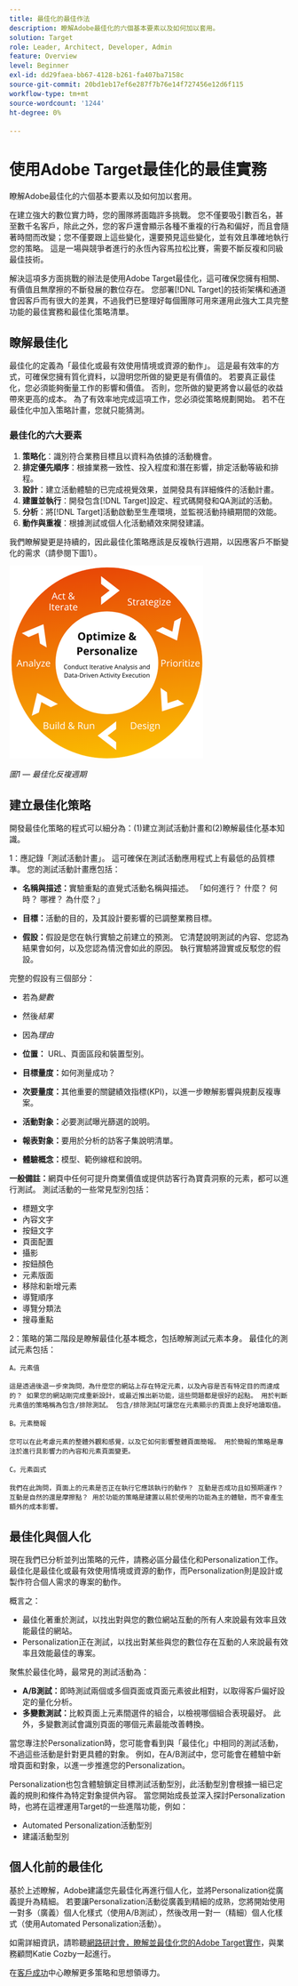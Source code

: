 ```yaml
---
title: 最佳化的最佳作法
description: 瞭解Adobe最佳化的六個基本要素以及如何加以套用。
solution: Target
role: Leader, Architect, Developer, Admin
feature: Overview
level: Beginner
exl-id: dd29faea-bb67-4128-b261-fa407ba7158c
source-git-commit: 20bd1eb17ef6e287f7b76e14f727456e12d6f115
workflow-type: tm+mt
source-wordcount: '1244'
ht-degree: 0%

---
```


# 使用Adobe Target最佳化的最佳實務

瞭解Adobe最佳化的六個基本要素以及如何加以套用。

在建立強大的數位實力時，您的團隊將面臨許多挑戰。 您不僅要吸引數百名，甚至數千名客戶，除此之外，您的客戶還會顯示各種不重複的行為和偏好，而且會隨著時間而改變；您不僅要跟上這些變化，還要預見這些變化，並有效且準確地執行您的策略。 這是一場與競爭者進行的永恆內容馬拉松比賽，需要不斷反複和同級最佳技術。

解決這項多方面挑戰的辦法是使用Adobe Target最佳化，這可確保您擁有相關、有價值且無摩擦的不斷發展的數位存在。 您部署[!DNL Target]的技術架構和通道會因客戶而有很大的差異，不過我們已整理好每個團隊可用來運用此強大工具完整功能的最佳實務和最佳化策略清單。

## 瞭解最佳化

最佳化的定義為「最佳化或最有效使用情境或資源的動作」。 這是最有效率的方式，可確保您擁有質化資料，以證明您所做的變更是有價值的。 若要真正最佳化，您必須能夠衡量工作的影響和價值。 否則，您所做的變更將會以最低的收益帶來更高的成本。 為了有效率地完成這項工作，您必須從策略規劃開始。 若不在最佳化中加入策略計畫，您就只能猜測。

### 最佳化的六大要素

1. **策略化**：識別符合業務目標且以資料為依據的活動機會。
1. **排定優先順序**：根據業務一致性、投入程度和潛在影響，排定活動等級和排程。
1. **設計**：建立活動體驗的已完成視覺效果，並開發具有詳細條件的活動計畫。
1. **建置並執行**：開發包含[!DNL Target]設定、程式碼開發和QA測試的活動。
1. **分析**：將[!DNL Target]活動啟動至生產環境，並監視活動持續期間的效能。
1. **動作與重複**：根據測試或個人化活動績效來開發建議。

我們瞭解變更是持續的，因此最佳化策略應該是反複執行週期，以因應客戶不斷變化的需求（請參閱下圖1）。

![最佳化和個人化](assets/optimize-and-personalize.png)

_圖1 — 最佳化反複週期_

## 建立最佳化策略

開發最佳化策略的程式可以細分為：(1)建立測試活動計畫和(2)瞭解最佳化基本知識。

1：應記錄「測試活動計畫」。 這可確保在測試活動應用程式上有最低的品質標準。 您的測試活動計畫應包括：

* **名稱與描述：**&#x200B;實驗重點的直覺式活動名稱與描述。 「如何進行？ 什麼？ 何時？ 哪裡？ 為什麼？」

* **目標：**&#x200B;活動的目的，及其設計要影響的已調整業務目標。

* **假設：**&#x200B;假設是您在執行實驗之前建立的預測。 它清楚說明測試的內容、您認為結果會如何，以及您認為情況會如此的原因。 執行實驗將證實或反駁您的假設。

完整的假設有三個部分：

* 若為&#x200B;_變數_
* 然後&#x200B;_結果_
* 因為&#x200B;_理由_

* **位置：** URL、頁面區段和裝置型別。
* **目標量度：**&#x200B;如何測量成功？
* **次要量度：**&#x200B;其他重要的關鍵績效指標(KPI)，以進一步瞭解影響與規劃反複專案。
* **活動對象：**&#x200B;必要測試曝光篩選的說明。
* **報表對象：**&#x200B;要用於分析的訪客子集說明清單。
* **體驗概念：**&#x200B;模型、範例線框和說明。

**一般備註：**&#x200B;網頁中任何可提升商業價值或提供訪客行為寶貴洞察的元素，都可以進行測試。 測試活動的一些常見型別包括：

* 標題文字
* 內容文字
* 按鈕文字
* 頁面配置
* 攝影
* 按鈕顏色
* 元素版面
* 移除和新增元素
* 導覽順序
* 導覽分類法
* 搜尋重點

2：策略的第二階段是瞭解最佳化基本概念，包括瞭解測試元素本身。 最佳化的測試元素包括：

    A。元素值
    
    這是透過後退一步來詢問，為什麼您的網站上存在特定元素，以及內容是否有特定目的而達成的？ 如果您的網站剛完成重新設計，或最近推出新功能，這些問題都是很好的起點。 用於判斷元素值的策略稱為包含/排除測試。 包含/排除測試可讓您在元素顯示的頁面上良好地讀取值。
    
    B。元素簡報
    
    您可以在此考慮元素的整體外觀和感覺，以及它如何影響整體頁面簡報。 用於簡報的策略是專注於進行具影響力的內容和元素頁面變更。
    
    C。元素函式
    
    我們在此詢問，頁面上的元素是否正在執行它應該執行的動作？ 互動是否成功且如預期運作？ 互動是自然的還是摩擦點？ 用於功能的策略是建置以易於使用的功能為主的體驗，而不會產生額外的成本影響。

## 最佳化與個人化

現在我們已分析並列出策略的元件，請務必區分最佳化和Personalization工作。 最佳化是最佳化或最有效使用情境或資源的動作，而Personalization則是設計或製作符合個人需求的專案的動作。

概言之：

* 最佳化著重於測試，以找出對與您的數位網站互動的所有人來說最有效率且效能最佳的網站。
* Personalization正在測試，以找出對某些與您的數位存在互動的人來說最有效率且效能最佳的專案。

聚焦於最佳化時，最常見的測試活動為：

* **A/B測試：**&#x200B;即時測試兩個或多個頁面或頁面元素彼此相對，以取得客戶偏好設定的量化分析。
* **多變數測試：**&#x200B;比較頁面上元素間選件的組合，以檢視哪個組合表現最好。 此外，多變數測試會識別頁面的哪個元素最能改善轉換。

當您專注於Personalization時，您可能會看到與「最佳化」中相同的測試活動，不過這些活動是針對更具體的對象。 例如，在A/B測試中，您可能會在體驗中新增頁面和對象，以進一步推進您的Personalization。

Personalization也包含體驗鎖定目標測試活動型別，此活動型別會根據一組已定義的規則和條件為特定對象提供內容。 當您開始成長並深入探討Personalization時，也將在這裡運用Target的一些進階功能，例如：

* Automated Personalization活動型別
* 建議活動型別

## 個人化前的最佳化

基於上述瞭解，Adobe建議您先最佳化再進行個人化，並將Personalization從廣義提升為精細。 若要讓Personalization活動從廣義到精細的成熟，您將開始使用一對多（廣義）個人化樣式（使用A/B測試），然後改用一對一（精細）個人化樣式（使用Automated Personalization活動）。

如需詳細資訊，請聆聽[網路研討會，瞭解並最佳化您的Adobe Target實作](https://adobecustomersuccess.adobeconnect.com/pkfafpzd9yarmp4/)，與業務顧問Katie Cozby一起進行。

在[客戶成功](https://experienceleague.adobe.com/docs/customer-success/customer-success/overview.html)中心瞭解更多策略和思想領導力。
